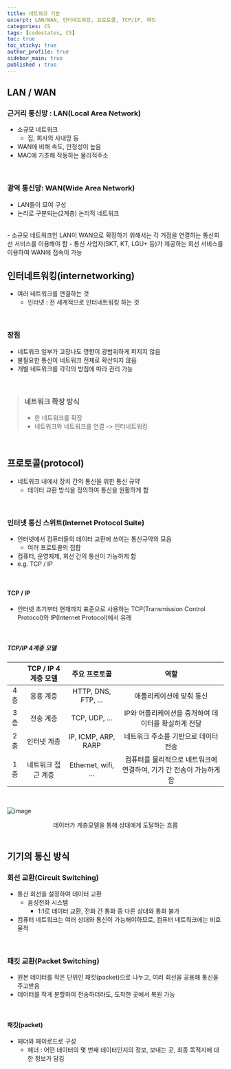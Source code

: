 ```yaml
---
title: 네트워크 기본
excerpt: LAN/WAN, 인터네트워킹, 프로토콜, TCP/IP, 패킷
categories: CS
tags: [codestates, CS]
toc: true
toc_sticky: true
author_profile: true
sidebar_main: true
published : true
---
```


## LAN / WAN
### 근거리 통신망 : LAN(Local Area Network)
- 소규모 네트워크
  - 집, 회사의 사내망 등
- WAN에 비해 속도, 안정성이 높음
- MAC에 기초해 작동하는 물리적주소

<br>

### 광역 통신망: WAN(Wide Area Network)
- LAN들이 모여 구성
- 논리로 구분되는(2계층) 논리적 네트워크
<br>
- 소규모 네트워크인 LAN이 WAN으로 확장하기 위해서는 각 거점을 연결하는 통신회선 서비스를 이용해야 함
  - 통신 사업자(SKT, KT, LGU+ 등)가 제공하는 회선 서비스를 이용하여 WAN에 접속이 가능

<br>

## 인터네트워킹(internetworking)
- 여러 네트워크를 연결하는 것
  - 인터넷 : 전 세계적으로 인터네트워킹 하는 것

<br>

### 장점
- 네트워크 일부가 고장나도 영향이 광범위하게 퍼지지 않음
- 불필요한 통신이 네트워크 전체로 확산되지 않음
- 개별 네트워크를 각각의 방침에 따라 관리 가능

<br>

> ### 네트워크 확장 방식
> - 한 네트워크를 확장
> - 네트워크와 네트워크를 연결 -> 인터네트워킹

<br>

## 프로토콜(protocol)
- 네트워크 내에서 장치 간의 통신을 위한 통신 규약
  - 데이터 교환 방식을 정의하여 통신을 원활하게 함

<br>

### 인터넷 통신 스위트(Internet Protocol Suite) 
- 인터넷에서 컴퓨터들의 데이터 교환에 쓰이는 통신규약의 모음
  - 여러 프로토콜의 집합
- 컴퓨터, 운영체제, 회선 간의 통신이 가능하게 함
- e.g. TCP / IP

<br>

#### TCP / IP
- 인터넷 초기부터 현재까지 표준으로 사용하는 TCP(Transmission Control Protocol)와 IP(Internet Protocol)에서 유래

<br>

##### TCP/IP 4계층 모델

||TCP / IP 4계층 모델|주요 프로토콜|역할|
|:-:|:-:|:-:|:-:|
|4층|응용 계층|HTTP, DNS, FTP, ...|애플리케이션에 맞춰 통신|
|3층|전송 계층|TCP, UDP, ...|IP와 어플리케이션을 중개하여 데이터를 확실하게 전달|
|2충|인터넷 계층|IP, ICMP, ARP, RARP|네트워크 주소를 기반으로 데이터 전송|
|1층|네트워크 접근 계층|Ethernet, wifi, ...|컴퓨터를 물리적으로 네트워크에 연결하여, 기기 간 전송이 가능하게 함|

<br>


![image](https://github.com/JSooCha/JSooCha.github.io/assets/90169862/f73e179e-8eb8-447d-aaff-4d8f3cd901dc)


<center>
데이터가 계층모델을 통해 상대에게 도달하는 흐름
</center>

<br>

## 기기의 통신 방식

### 회선 교환(Circuit Switching) 
- 통신 회선을 설정하여 데이터 교환
  - 음성전화 시스템
    - 1:1로 데이터 교환, 전화 간 통화 중 다른 상대와 통화 불가
- 컴퓨터 네트워크는 여러 상대와 통신이 가능해야하므로, 컴퓨터 네트워크에는 비효율적

<br>

### 패킷 교환(Packet Switching) 
- 원본 데이터를 작은 단위인 패킷(packet)으로 나누고, 여러 회선을 공용해 통신을 주고받음
- 데이터를 작게 분할하여 전송하더라도, 도착한 곳에서 복원 가능

<br>

#### 패킷(packet)
- 헤더와 페이로드로 구성 
  - 헤더 : 어떤 데이터의 몇 번째 데이터인지의 정보, 보내는 곳, 최종 목적지에 대한 정보가 담김



